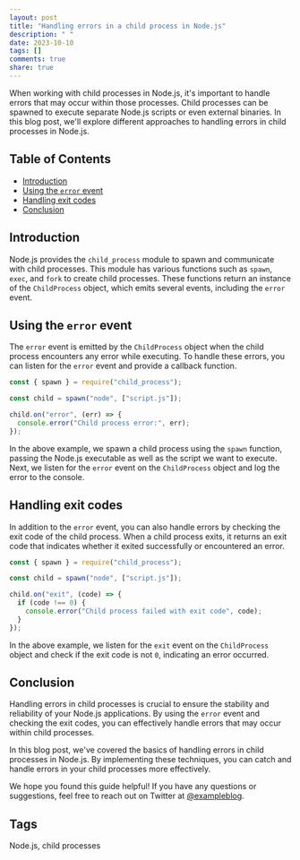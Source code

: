 ```yaml
---
layout: post
title: "Handling errors in a child process in Node.js"
description: " "
date: 2023-10-10
tags: []
comments: true
share: true
---
```


When working with child processes in Node.js, it's important to handle errors that may occur within those processes. Child processes can be spawned to execute separate Node.js scripts or even external binaries. In this blog post, we'll explore different approaches to handling errors in child processes in Node.js.

## Table of Contents
- [Introduction](#introduction)
- [Using the `error` event](#using-the-error-event)
- [Handling exit codes](#handling-exit-codes)
- [Conclusion](#conclusion)

## Introduction

Node.js provides the `child_process` module to spawn and communicate with child processes. This module has various functions such as `spawn`, `exec`, and `fork` to create child processes. These functions return an instance of the `ChildProcess` object, which emits several events, including the `error` event.

## Using the `error` event

The `error` event is emitted by the `ChildProcess` object when the child process encounters any error while executing. To handle these errors, you can listen for the `error` event and provide a callback function.

```javascript
const { spawn } = require("child_process");

const child = spawn("node", ["script.js"]);

child.on("error", (err) => {
  console.error("Child process error:", err);
});
```

In the above example, we spawn a child process using the `spawn` function, passing the Node.js executable as well as the script we want to execute. Next, we listen for the `error` event on the `ChildProcess` object and log the error to the console.

## Handling exit codes

In addition to the `error` event, you can also handle errors by checking the exit code of the child process. When a child process exits, it returns an exit code that indicates whether it exited successfully or encountered an error.

```javascript
const { spawn } = require("child_process");

const child = spawn("node", ["script.js"]);

child.on("exit", (code) => {
  if (code !== 0) {
    console.error("Child process failed with exit code", code);
  }
});
```

In the above example, we listen for the `exit` event on the `ChildProcess` object and check if the exit code is not `0`, indicating an error occurred.

## Conclusion

Handling errors in child processes is crucial to ensure the stability and reliability of your Node.js applications. By using the `error` event and checking the exit codes, you can effectively handle errors that may occur within child processes.

In this blog post, we've covered the basics of handling errors in child processes in Node.js. By implementing these techniques, you can catch and handle errors in your child processes more effectively.

We hope you found this guide helpful! If you have any questions or suggestions, feel free to reach out on Twitter at [@exampleblog](https://twitter.com/exampleblog).

## Tags
Node.js, child processes